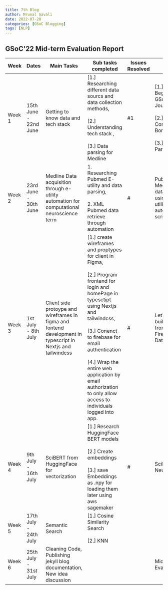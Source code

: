 ```yaml
---
title: 7th Blog
author: Mrunal Gavali
date: 2022-07-28 
categories: [GSoC Blogging]
tags: [NLP]
---
```


## GSoC'22 Mid-term Evaluation Report 


|Week  |Dates               |Main Tasks                             |Sub tasks completed                                                                                     |Issues Resolved                                                                                                                          |Blog                                            |Type               |Published URL                                                                             |
|------|--------------------|---------------------------------------|--------------------------------------------------------------------------------------------------------|-------------------------------------------------------------------------------------------------------------------------------------------------------|------------------------------------------------|-------------------|------------------------------------------------------------------------------------------|
|Week 1|15th June - 22nd June  |Getting to know data and tech stack |[1.] Researching different data sourcs and data collection methods, <br /> <br />[2.] Understanding tech stack , <br /> <br /> [3.] Data parsing for Medline                                      | #1                                                                                                                             |[1.] Beginning of GSoC Journey, <br /> <br /> [2.] Community Bonding 1 <br /> <br /> [3.] Data Parsing|Blog               |[1.] https://github.com/gli-mrunal/gli-mrunal.github.io/blob/master/_posts/2022-06-16-Hola-GSoC-2022.md <br /> <br /> [2.] https://github.com/gli-mrunal/gli-mrunal.github.io/blob/master/_posts/2022-06-23-GSoC-community-bonding.md <br /> <br /> |
|Week 2|23rd June - 30th June |Medline Data acquisition through e-utility automation for computational neuroscience term           |1. Researching Pubmed E-utility and data parsing, <br /> <br /> 2. XML Pubmed data retrieve through automation|#                               | Pubmed Medline XML data retrival using e-utility automation script                          |How To, development    | https://github.com/gli-mrunal/gli-mrunal.github.io/blob/master/_posts/2022-06-26-Data-Parsing.md |
|Week 3|1st July - 8th July|Client side protoype and wireframes in figma and fontend development in typescript in Nextjs and tailwindcss | [1.] create wireframes and proptypes for client in Figma,  <br /> <br /> [2.] Program frontend for login and homePage in typesctipt using Nextjs and tailwindcss, <br /> <br /> [3.] Conenct to firebase for email authentication  <br /> <br /> [4.] Wrap the entire web application by email authorization to only allow access to individuals logged into app.                                |#                                                                                                                                       |Let's start building frontend with Firebase Database                          |development           |      |
|Week 4|9th July - 16th July|SciBERT from HuggingFace for vectorization |[1.] Research HuggingFace BERT models <br /> <br /> [2.] Create embeddings <br  /> <br /> [3.] save Embeddings as .npy for loading them later using aws sagemaker                                                    |#                                                                                                                                       |SciBert for Neuroscience                             |Research & Development        |      |
|Week 5|17th July - 24th July|Semantic Search                    | [1.] Cosine Similarity Search <br /> <br /> [2.] KNN                                             ||                                     |Development|               |
|Week 6|25th July - 31st July|Cleaning Code, Publishing jekyll blog documentation, New idea discussion|                                        |                                                                                                                                                       |                                               Midterm Evaluation |           Publishing Blog, Documentation        |                                                                                          |
